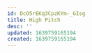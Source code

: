 ```yaml
---
id: DcO5rEKq3CpzKYm-_GIsg
title: High Pitch
desc: ''
updated: 1639759165194
created: 1639759165194
---
```


